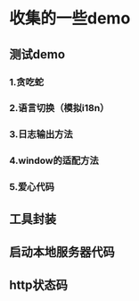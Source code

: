 # 收集的一些demo

## 测试demo
### 1.贪吃蛇
### 2.语言切换（模拟i18n）
### 3.日志输出方法
### 4.window的适配方法
### 5.爱心代码

## 工具封装

## 启动本地服务器代码

## http状态码